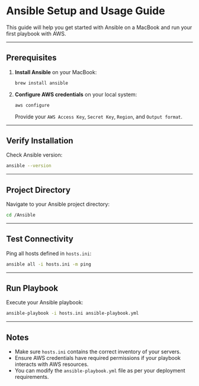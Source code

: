 
# Ansible Setup and Usage Guide

This guide will help you get started with Ansible on a MacBook and run your first playbook with AWS.

---

## Prerequisites

1. **Install Ansible** on your MacBook:
   ```bash
   brew install ansible
   ```

2. **Configure AWS credentials** on your local system:
   ```bash
   aws configure
   ```
   Provide your `AWS Access Key`, `Secret Key`, `Region`, and `Output format`.

---

## Verify Installation

Check Ansible version:
```bash
ansible --version
```

---

## Project Directory

Navigate to your Ansible project directory:
```bash
cd /Ansible
```

---

## Test Connectivity

Ping all hosts defined in `hosts.ini`:
```bash
ansible all -i hosts.ini -m ping
```

---

## Run Playbook

Execute your Ansible playbook:
```bash
ansible-playbook -i hosts.ini ansible-playbook.yml
```

---

## Notes

- Make sure `hosts.ini` contains the correct inventory of your servers.
- Ensure AWS credentials have required permissions if your playbook interacts with AWS resources.
- You can modify the `ansible-playbook.yml` file as per your deployment requirements.

